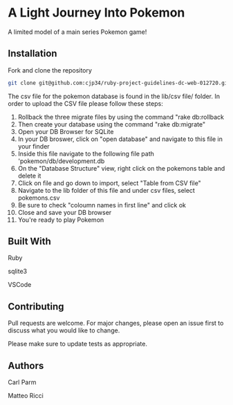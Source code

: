 # A Light Journey Into Pokemon

A limited model of a main series Pokemon game!

## Installation

Fork and clone the repository

```bash
git clone git@github.com:cjp34/ruby-project-guidelines-dc-web-012720.git
```

The csv file for the pokemon database is found in the lib/csv file/ folder. In order to upload the CSV file please follow these steps:

1. Rollback the three migrate files by using the command "rake db:rollback
2. Then create your database using the command "rake db:migrate"
3. Open your DB Browser for SQLite
4. In your DB broswer, click on "open database" and navigate to this file in your finder
5. Inside this file navigate to the following file path 'pokemon/db/development.db
6. On the "Database Structure" view, right click on the pokemons table and delete it
7. Click on file and go down to import, select "Table from CSV file"
8. Navigate to the lib folder of this file and under csv files, select pokemons.csv
9. Be sure to check "coloumn names in first line" and click ok
10. Close and save your DB browser
11. You're ready to play Pokemon


## Built With

Ruby

sqlite3

VSCode

## Contributing
Pull requests are welcome. For major changes, please open an issue first to discuss what you would like to change.

Please make sure to update tests as appropriate.

## Authors
Carl Parm

Matteo Ricci